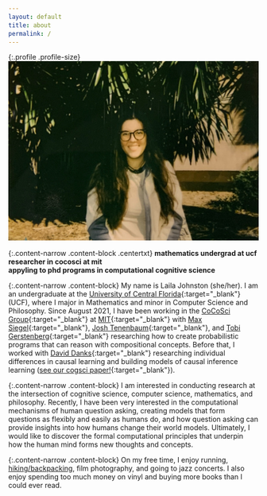 ```yaml
---
layout: default
title: about
permalink: /
---
```


{:.profile .profile-size}
![laila](/imgs/laila_2021.jpg)

{:.content-narrow .content-block .centertxt}
**mathematics undergrad at ucf**<br>
**researcher in cocosci at mit**<br>
**appyling to phd programs in computational cognitive science**

{:.content-narrow .content-block}
My name is Laila Johnston (she/her). I am an undergraduate at the [University of Central Florida](https://www.ucf.edu/){:target="_blank"} (UCF), where I major in Mathematics and minor in Computer Science and Philosophy. Since August 2021, I have been working in the [CoCoSci Group](https://cocosci.mit.edu/){:target="_blank"} at [MIT](https://web.mit.edu/){:target="_blank"}  with [Max Siegel](http://web.mit.edu/maxs/www/){:target="_blank"}, [Josh Tenenbaum](https://cocosci.mit.edu/josh){:target="_blank"}, and [Tobi Gerstenberg](https://cicl.stanford.edu/member/tobias_gerstenberg/){:target="_blank"} researching how to create probabilistic programs that can reason with compositional concepts. Before that, I worked with [David Danks](https://www.daviddanks.org/){:target="_blank"} researching individual differences in causal learning and building models of causal inference learning ([see our cogsci paper!](https://lailacj.github.io/pdfs/papers/johnston_causallearning_2021.pdf){:target="_blank"}).

{:.content-narrow .content-block}
I am interested in conducting research at the intersection of cognitive science, computer science, mathematics, and philosophy. Recently, I have been very interested in the computational mechanisms of human question asking, creating models that form questions as flexibly and easily as humans do, and how question asking can provide insights into how humans change their world models. Ultimately, I would like to discover the formal computational principles that underpin how the human mind forms new thoughts and concepts. 

<!-- I would like to work towards discovering unified theories of intelligence to create computational models that think and learn the way humans do.  -->

<!-- {:.content-narrow .content-block}
I am motivated to obtain a PhD not only to further our understanding of the human mind, but also to encourage other first-generation, Hispanic female students to pursue careers in STEM. My experience as a [McNair Scholar](https://mcnair.ucf.edu/){:target="_blank"} and the mentorship I have received, has inspired me to reinvest into my community through being the President of the Cognitive Sciences Club and Vice President of AI@UCF. As a leader in these clubs, I strive to create a space where other young scientists, no matter their background, can feel encouraged and supported to fulfill their aspirations. -->

{:.content-narrow .content-block}
On my free time, I enjoy running, [hiking/backpacking](https://lailacj.github.io/blog/hikes/), film photography, and going to jazz concerts. I also enjoy spending too much money on vinyl and buying more books than I could ever read. 